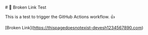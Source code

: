 \# 🔗 Broken Link Test



This is a test to trigger the GitHub Actions workflow. 👍



\[Broken Link](https://thispagedoesnotexist-devesh1234567890.com)



